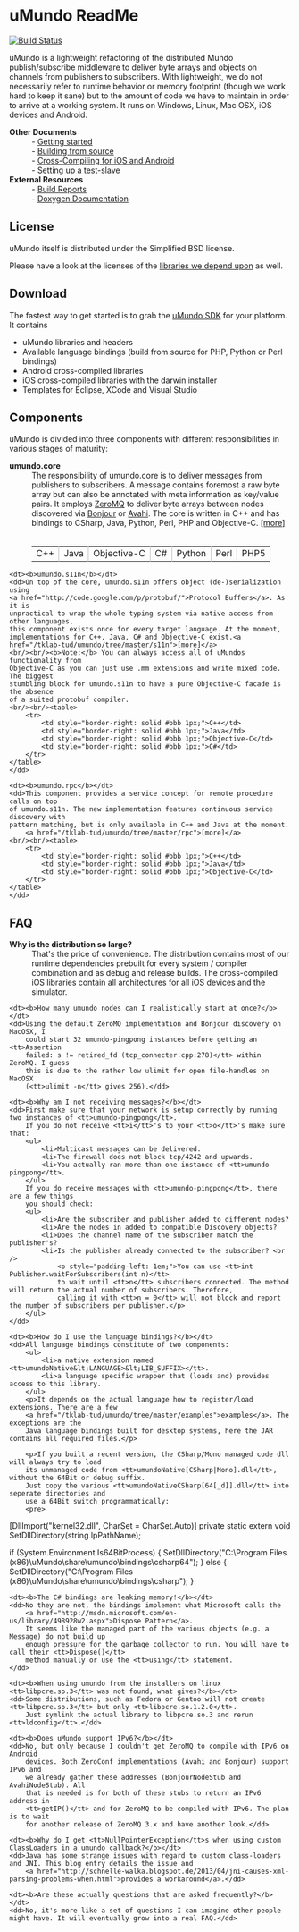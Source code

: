 # uMundo ReadMe

[![Build Status](https://travis-ci.org/tklab-tud/umundo.png?branch=master)](https://travis-ci.org/tklab-tud/umundo)

uMundo is a lightweight refactoring of the distributed Mundo publish/subscribe middleware to deliver byte
arrays and objects on channels from publishers to subscribers. With lightweight, we do not necessarily
refer to runtime behavior or memory footprint (though we work hard to keep it sane) but to the amount
of code we have to maintain in order to arrive at a working system. It runs on Windows, Linux, Mac OSX,
iOS devices and Android.

<dt><b>Other Documents</b></dt>
<dd>- <a href="https://github.com/tklab-tud/umundo/tree/master/docs/GETTING_STARTED.md">Getting started</a></dd>
<dd>- <a href="https://github.com/tklab-tud/umundo/tree/master/docs/BUILDING.md">Building from source</a></dd>
<dd>- <a href="https://github.com/tklab-tud/umundo/tree/master/docs/CROSS_COMPILING.md">Cross-Compiling for iOS and Android</a></dd>
<dd>- <a href="https://github.com/tklab-tud/umundo/tree/master/contrib/ctest/README.md">Setting up a test-slave</a></dd>

<dt><b>External Resources</b></dt>
<dd>- <a href="http://umundo.tk.informatik.tu-darmstadt.de/cdash/index.php?project=umundo">Build Reports</a></dd>
<dd>- <a href="http://umundo.tk.informatik.tu-darmstadt.de/docs">Doxygen Documentation</a></dd>

## License
uMundo itself is distributed under the Simplified BSD license.

Please have a look at the licenses of the [libraries we depend upon](https://github.com/tklab-tud/umundo/blob/master/docs/BUILDING.md#build-dependencies) as well.

## Download
The fastest way to get started is to grab the [uMundo SDK](http://umundo.tk.informatik.tu-darmstadt.de/installer)
for your platform. It contains

* uMundo libraries and headers
* Available language bindings (build from source for PHP, Python or Perl bindings)
* Android cross-compiled libraries
* iOS cross-compiled libraries with the darwin installer
* Templates for Eclipse, XCode and Visual Studio

## Components

uMundo is divided into three components with different responsibilities in
various stages of maturity:

<dl>
	<dt><b>umundo.core</b></dt>
	<dd>The responsibility of umundo.core is to deliver messages from publishers
	to subscribers. A message contains foremost a raw byte array but can also be
	annotated with meta information as key/value pairs. It employs
	<a href="http://www.zeromq.org">ZeroMQ</a> to deliver byte arrays between nodes
	discovered via <a href="http://developer.apple.com/opensource/">Bonjour</a> or
	<a href="http://avahi.org/">Avahi</a>. The core is written in C++ and has
	bindings to CSharp, Java, Python, Perl, PHP and Objective-C. <a href="/tklab-tud/umundo/tree/master/core">[more]</a>
	<br/><br/><table>
		<tr>
			<td style="border-right: solid #bbb 1px;">C++</td>
			<td style="border-right: solid #bbb 1px;">Java</td>
			<td style="border-right: solid #bbb 1px;">Objective-C</td>
			<td style="border-right: solid #bbb 1px;">C#</td>
			<td style="border-right: solid #bbb 1px;">Python</td>
			<td style="border-right: solid #bbb 1px;">Perl</td>
			<td style="border-right: solid #bbb 1px;">PHP5</td>
		</tr>
	</table>
	</dd>

	<dt><b>umundo.s11n</b></dt>
	<dd>On top of the core, umundo.s11n offers object (de-)serialization using
	<a href="http://code.google.com/p/protobuf/">Protocol Buffers</a>. As it is
	unpractical to wrap the whole typing system via native access from other languages,
	this component exists once for every target language. At the moment,
	implementations for C++, Java, C# and Objective-C exist.<a href="/tklab-tud/umundo/tree/master/s11n">[more]</a>
	<br/><br/><b>Note:</b> You can always access all of uMundos functionality from
	Objective-C as you can just use .mm extensions and write mixed code. The biggest
	stumbling block for umundo.s11n to have a pure Objective-C facade is the absence
	of a suited protobuf compiler.
	<br/><br/><table>
		<tr>
			<td style="border-right: solid #bbb 1px;">C++</td>
			<td style="border-right: solid #bbb 1px;">Java</td>
			<td style="border-right: solid #bbb 1px;">Objective-C</td>
			<td style="border-right: solid #bbb 1px;">C#</td>
		</tr>
	</table>
	</dd>

	<dt><b>umundo.rpc</b></dt>
	<dd>This component provides a service concept for remote procedure calls on top
	of umundo.s11n. The new implementation features continuous service discovery with
	pattern matching, but is only available in C++ and Java at the moment.
		<a href="/tklab-tud/umundo/tree/master/rpc">[more]</a>
	<br/><br/><table>
		<tr>
			<td style="border-right: solid #bbb 1px;">C++</td>
			<td style="border-right: solid #bbb 1px;">Java</td>
			<td style="border-right: solid #bbb 1px;">Objective-C</td>
		</tr>
	</table>
	</dd>

</dl>


## FAQ

<dl>
	<dt><b>Why is the distribution so large?</b></dt>
	<dd>That's the price of convenience. The distribution contains most of our
		runtime dependencies prebuilt for every system / compiler combination and
		as debug and release builds. The cross-compiled iOS libraries contain all 
		architectures for all iOS devices and the simulator.</dd>

	<dt><b>How many umundo nodes can I realistically start at once?</b></dt>
	<dd>Using the default ZeroMQ implementation and Bonjour discovery on MacOSX, I
		could start 32 umundo-pingpong instances before getting an <tt>Assertion
		failed: s != retired_fd (tcp_connecter.cpp:278)</tt> within ZeroMQ. I guess
		this is due to the rather low ulimit for open file-handles on MacOSX
		(<tt>ulimit -n</tt> gives 256).</dd>

	<dt><b>Why am I not receiving messages?</b></dt>
	<dd>First make sure that your network is setup correctly by running two instances of <tt>umundo-pingpong</tt>.
		If you do not receive <tt>i</tt>'s to your <tt>o</tt>'s make sure that:
		<ul>
			<li>Multicast messages can be delivered.
			<li>The firewall does not block tcp/4242 and upwards.
			<li>You actually ran more than one instance of <tt>umundo-pingpong</tt>.
		</ul>
		If you do receive messages with <tt>umundo-pingpong</tt>, there are a few things
		you should check:
		<ul>
			<li>Are the subscriber and publisher added to different nodes?
			<li>Are the nodes in added to compatible Discovery objects?
			<li>Does the channel name of the subscriber match the publisher's?
			<li>Is the publisher already connected to the subscriber? <br />
				<p style="padding-left: 1em;">You can use <tt>int Publisher.waitForSubscribers(int n)</tt> 
				to wait until <tt>n</tt> subscribers connected. The method will return the actual number of subscribers. Therefore,
				calling it with <tt>n = 0</tt> will not block and report the number of subscribers per publisher.</p>
		</ul>
	</dd>

	<dt><b>How do I use the language bindings?</b></dt>
	<dd>All language bindings constitute of two components: 
		<ul>
		 	<li>a native extension named <tt>umundoNative&lt;LANGUAGE>&lt;LIB_SUFFIX></tt>.
			<li>a language specific wrapper that (loads and) provides access to this library.
		</ul>
		<p>It depends on the actual language how to register/load extensions. There are a few 
		<a href="/tklab-tud/umundo/tree/master/examples">examples</a>. The exceptions are the 
		Java language bindings built for desktop systems, here the JAR contains all required files.</p>
	
		<p>If you built a recent version, the CSharp/Mono managed code dll will always try to load 
		its unmanaged code from <tt>umundoNative[CSharp|Mono].dll</tt>, without the 64Bit or debug suffix.
		Just copy the various <tt>umundoNativeCSharp[64[_d]].dll</tt> into seperate directories and
		use a 64Bit switch programmatically:
		<pre>
[DllImport("kernel32.dll", CharSet = CharSet.Auto)]
private static extern void SetDllDirectory(string lpPathName);

if (System.Environment.Is64BitProcess) {
    SetDllDirectory("C:\\Program Files (x86)\\uMundo\\share\\umundo\\bindings\\csharp64");
} else {
    SetDllDirectory("C:\\Program Files (x86)\\uMundo\\share\\umundo\\bindings\\csharp");
}
		</pre></p>
	</dd>

	<dt><b>The C# bindings are leaking memory!</b></dt>
	<dd>No they are not, the bindings implement what Microsoft calls the 
		<a href="http://msdn.microsoft.com/en-us/library/498928w2.aspx">Dispose Pattern</a>.
		It seems like the managed part of the various objects (e.g. a Message) do not build up
		enough pressure for the garbage collector to run. You will have to call their <tt>Dispose()</tt>
		method manually or use the <tt>using</tt> statement.
	</dd>

	<dt><b>When using umundo from the installers on linux <tt>libpcre.so.3</tt> was not found, what gives?</b></dt>
	<dd>Some distributions, such as Fedora or Gentoo will not create <tt>libpcre.so.3</tt> but only <tt>libpcre.so.1.2.0</tt>.
		Just symlink the actual library to libpcre.so.3 and rerun <tt>ldconfig</tt>.</dd>
		
	<dt><b>Does uMundo support IPv6?</b></dt>
	<dd>No, but only because I couldn't get ZeroMQ to compile with IPv6 on Android
		devices. Both ZeroConf implementations (Avahi and Bonjour) support IPv6 and
		we already gather these addresses (BonjourNodeStub and AvahiNodeStub). All
		that is needed is for both of these stubs to return an IPv6 address in
		<tt>getIP()</tt> and for ZeroMQ to be compiled with IPv6. The plan is to wait
		for another release of ZeroMQ 3.x and have another look.</dd>

	<dt><b>Why do I get <tt>NullPointerException</tt>s when using custom ClassLoaders in a umundo callback?</b></dt>
	<dd>Java has some strange issues with regard to custom class-loaders and JNI. This blog entry details the issue and 
		<a href="http://schnelle-walka.blogspot.de/2013/04/jni-causes-xml-parsing-problems-when.html">provides a workaround</a>.</dd>

	<dt><b>Are these actually questions that are asked frequently?</b></dt>
	<dd>No, it's more like a set of questions I can imagine other people might have. It will eventually grow into a real FAQ.</dd>	
</dl>
